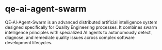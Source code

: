 # qe-ai-agent-swarm
QE-AI-Agent-Swarm is an advanced distributed artificial intelligence system designed specifically for Quality Engineering processes. It combines swarm intelligence principles with specialized AI agents to autonomously detect, diagnose, and remediate quality issues across complex software development lifecycles.

